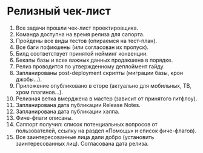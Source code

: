 # Релизный чек-лист
1. Все задачи прошли чек-лист проектировщика.
2. Команда доступна на время релиза для сапорта.
3. Пройдены все виды тестов (опираемся на тест-план).
4. Все баги пофикшены (или согласован их пропуск).
5. Билд соответствует принятой нейминг конвенции.
6. Бекапы базы и всех важных данных продакшена в порядке.
7. Релиз проводится по утвержденному деплоймент гайду.
8. Запланированы post-deployment скрипты (миграции базы, крон джобы...).
9. Приложение опубликовано в сторе (актуально для мобильных, ТВ, хром плагинов...).
10. Релизная ветка вмерджена в мастер (зависит от принятого гитфлоу).
11. Запланирована дата публикации Release Notes.
12. Запланирована дата публикации хэлпа.
13. Фиче-флаги описаны.
14. Саппорт получил: список потенциальных вопросов от пользователей, ссылку на раздел «Помощь» и список фиче-флагов).
15. Все заинтересованные лица дали добро (установить заинтересованных лиц). Согласована дата релиза.